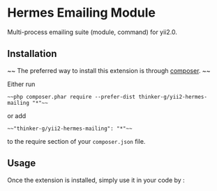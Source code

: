 Hermes Emailing Module
======================
Multi-process emailing suite (module, command) for yii2.0.

Installation
------------

~~ The preferred way to install this extension is through [composer](http://getcomposer.org/download/). ~~

Either run

```
~~php composer.phar require --prefer-dist thinker-g/yii2-hermes-mailing "*"~~
```

or add

```
~~"thinker-g/yii2-hermes-mailing": "*"~~
```

to the require section of your `composer.json` file.


Usage
-----

Once the extension is installed, simply use it in your code by  :

```php
